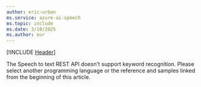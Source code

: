 ```yaml
---
author: eric-urban
ms.service: azure-ai-speech
ms.topic: include
ms.date: 3/10/2025
ms.author: eur
---
```


[!INCLUDE [Header](../../common/rest.md)]

The Speech to text REST API doesn't support keyword recognition. Please select another programming language or the reference and samples linked from the beginning of this article. 
